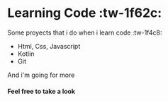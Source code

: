 # Learning Code :tw-1f62c:
Some proyects that i do when i learn code  :tw-1f4c8:

- Html, Css, Javascript
- Kotlin
- Git 

And i'm going for more 

#### Feel free to take a look